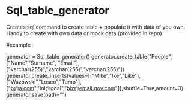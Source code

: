 # Sql_table_generator
Creates sql command to create table + populate it with data of you own. 
Handy to create with own data or mock data (provided in repo)

#example


generator = Sql_table_generator()
generator.create_table("People",["Name","Surname", "Email"],["varchar(255)","varchar(255)","varchar(255)"])
generator.create_inserts(values=[["Mike","Ike","Like"],["Wazowski","Losco","Tump"],["b@a.com","lol@goal","biz@email.gov.com"]],shuffle=True,amount=3)
generator.save(path="")
